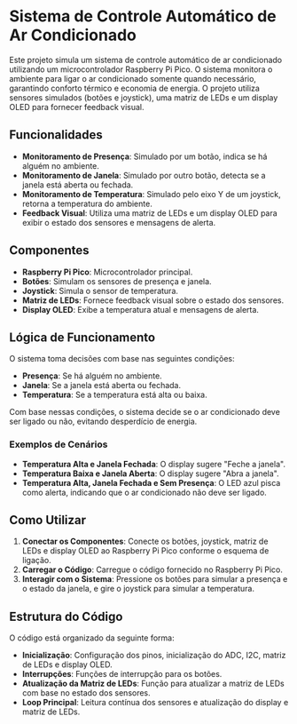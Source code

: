 # Sistema de Controle Automático de Ar Condicionado

Este projeto simula um sistema de controle automático de ar condicionado utilizando um microcontrolador Raspberry Pi Pico. O sistema monitora o ambiente para ligar o ar condicionado somente quando necessário, garantindo conforto térmico e economia de energia. O projeto utiliza sensores simulados (botões e joystick), uma matriz de LEDs e um display OLED para fornecer feedback visual.

## Funcionalidades

- **Monitoramento de Presença**: Simulado por um botão, indica se há alguém no ambiente.
- **Monitoramento de Janela**: Simulado por outro botão, detecta se a janela está aberta ou fechada.
- **Monitoramento de Temperatura**: Simulado pelo eixo Y de um joystick, retorna a temperatura do ambiente.
- **Feedback Visual**: Utiliza uma matriz de LEDs e um display OLED para exibir o estado dos sensores e mensagens de alerta.

## Componentes

- **Raspberry Pi Pico**: Microcontrolador principal.
- **Botões**: Simulam os sensores de presença e janela.
- **Joystick**: Simula o sensor de temperatura.
- **Matriz de LEDs**: Fornece feedback visual sobre o estado dos sensores.
- **Display OLED**: Exibe a temperatura atual e mensagens de alerta.

## Lógica de Funcionamento

O sistema toma decisões com base nas seguintes condições:

- **Presença**: Se há alguém no ambiente.
- **Janela**: Se a janela está aberta ou fechada.
- **Temperatura**: Se a temperatura está alta ou baixa.

Com base nessas condições, o sistema decide se o ar condicionado deve ser ligado ou não, evitando desperdício de energia.

### Exemplos de Cenários

- **Temperatura Alta e Janela Fechada**: O display sugere "Feche a janela".
- **Temperatura Baixa e Janela Aberta**: O display sugere "Abra a janela".
- **Temperatura Alta, Janela Fechada e Sem Presença**: O LED azul pisca como alerta, indicando que o ar condicionado não deve ser ligado.

## Como Utilizar

1. **Conectar os Componentes**: Conecte os botões, joystick, matriz de LEDs e display OLED ao Raspberry Pi Pico conforme o esquema de ligação.
2. **Carregar o Código**: Carregue o código fornecido no Raspberry Pi Pico.
3. **Interagir com o Sistema**: Pressione os botões para simular a presença e o estado da janela, e gire o joystick para simular a temperatura.

## Estrutura do Código

O código está organizado da seguinte forma:

- **Inicialização**: Configuração dos pinos, inicialização do ADC, I2C, matriz de LEDs e display OLED.
- **Interrupções**: Funções de interrupção para os botões.
- **Atualização da Matriz de LEDs**: Função para atualizar a matriz de LEDs com base no estado dos sensores.
- **Loop Principal**: Leitura contínua dos sensores e atualização do display e matriz de LEDs.


